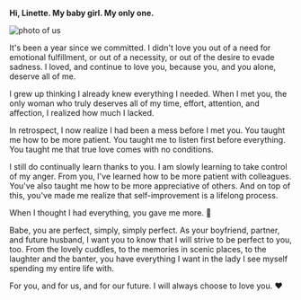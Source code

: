**Hi, Linette. My baby girl. My only one.**

![photo of us](https://elogada.github.io/letter-jan-9-2023/jan9.jpg)


It's been a year since we committed. I didn't love you out of a need for emotional fulfillment, or out of a necessity, or out of the desire to evade sadness. I loved, and continue to love you, because you, and you alone, deserve all of me.


I grew up thinking I already knew everything I needed. When I met you, the only woman who truly deserves all of my time, effort, attention, and affection, I realized how much I lacked.


In retrospect, I now realize I had been a mess before I met you. You taught me how to be more patient. You taught me to listen first before everything. You taught me that true love comes with no conditions.


I still do continually learn thanks to you. I am slowly learning to take control of my anger. From you, I've learned how to be more patient with colleagues. You've also taught me how to be more appreciative of others. And on top of this, you've made me realize that self-improvement is a lifelong process.


When I thought I had everything, you gave me more. 🙂


Babe, you are perfect, simply, simply perfect. As your boyfriend, partner, and future husband, I want you to know that I will strive to be perfect to you, too. From the lovely cuddles, to the memories in scenic places, to the laughter and the banter, you have everything I want in the lady I see myself spending my entire life with.


For you, and for us, and for our future. I will always choose to love you. ♥